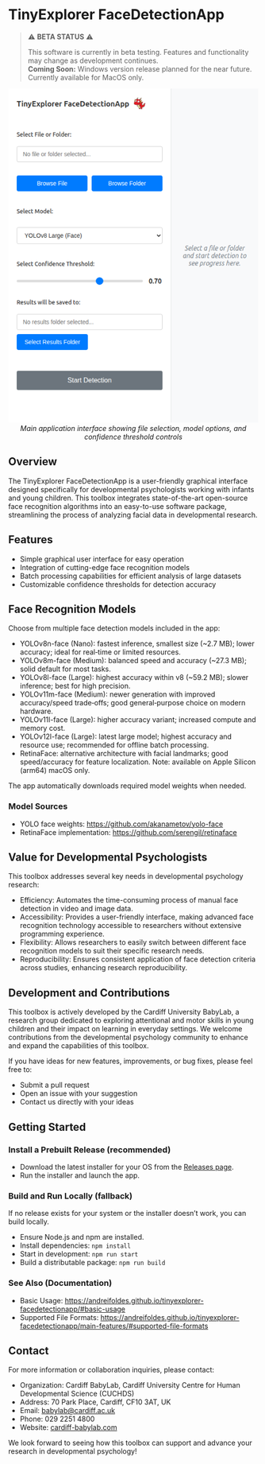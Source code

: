 # TinyExplorer FaceDetectionApp

> ⚠️ **BETA STATUS** ⚠️
> 
> This software is currently in beta testing. Features and functionality may change as development continues.  
> **Coming Soon:** Windows version release planned for the near future. Currently available for MacOS only.

<div align="center">
  <img src="docs/assets/screenshots/app-main-interface.png" alt="TinyExplorer FaceDetectionApp Interface" />
  <br>
  <em>Main application interface showing file selection, model options, and confidence threshold controls</em>
</div>

## Overview

The TinyExplorer FaceDetectionApp is a user-friendly graphical interface designed specifically for developmental psychologists working with infants and young children. This toolbox integrates state-of-the-art open-source face recognition algorithms into an easy-to-use software package, streamlining the process of analyzing facial data in developmental research.

## Features

- Simple graphical user interface for easy operation
- Integration of cutting-edge face recognition models
- Batch processing capabilities for efficient analysis of large datasets
- Customizable confidence thresholds for detection accuracy


## Face Recognition Models

Choose from multiple face detection models included in the app:

- YOLOv8n-face (Nano): fastest inference, smallest size (~2.7 MB); lower accuracy; ideal for real‑time or limited resources.
- YOLOv8m-face (Medium): balanced speed and accuracy (~27.3 MB); solid default for most tasks.
- YOLOv8l-face (Large): highest accuracy within v8 (~59.2 MB); slower inference; best for high precision.
- YOLOv11m-face (Medium): newer generation with improved accuracy/speed trade‑offs; good general‑purpose choice on modern hardware.
- YOLOv11l-face (Large): higher accuracy variant; increased compute and memory cost.
- YOLOv12l-face (Large): latest large model; highest accuracy and resource use; recommended for offline batch processing.
- RetinaFace: alternative architecture with facial landmarks; good speed/accuracy for feature localization. Note: available on Apple Silicon (arm64) macOS only.

The app automatically downloads required model weights when needed.

### Model Sources
- YOLO face weights: https://github.com/akanametov/yolo-face
- RetinaFace implementation: https://github.com/serengil/retinaface
  
## Value for Developmental Psychologists

This toolbox addresses several key needs in developmental psychology research:

- Efficiency: Automates the time-consuming process of manual face detection in video and image data.
- Accessibility: Provides a user-friendly interface, making advanced face recognition technology accessible to researchers without extensive programming experience.
- Flexibility: Allows researchers to easily switch between different face recognition models to suit their specific research needs.
- Reproducibility: Ensures consistent application of face detection criteria across studies, enhancing research reproducibility.

## Development and Contributions

This toolbox is actively developed by the Cardiff University BabyLab, a research group dedicated to exploring attentional and motor skills in young children and their impact on learning in everyday settings. We welcome contributions from the developmental psychology community to enhance and expand the capabilities of this toolbox.

If you have ideas for new features, improvements, or bug fixes, please feel free to:

- Submit a pull request
- Open an issue with your suggestion
- Contact us directly with your ideas

## Getting Started

### Install a Prebuilt Release (recommended)
- Download the latest installer for your OS from the [Releases page](https://github.com/andreifoldes/tinyexplorer-facedetectionapp/releases).
- Run the installer and launch the app.

### Build and Run Locally (fallback)
If no release exists for your system or the installer doesn’t work, you can build locally.

- Ensure Node.js and npm are installed.
- Install dependencies: `npm install`
- Start in development: `npm run start`
- Build a distributable package: `npm run build`

### See Also (Documentation)
- Basic Usage: https://andreifoldes.github.io/tinyexplorer-facedetectionapp/#basic-usage
- Supported File Formats: https://andreifoldes.github.io/tinyexplorer-facedetectionapp/main-features/#supported-file-formats

## Contact

For more information or collaboration inquiries, please contact:

- Organization: Cardiff BabyLab, Cardiff University Centre for Human Developmental Science (CUCHDS)
- Address: 70 Park Place, Cardiff, CF10 3AT, UK
- Email: [babylab@cardiff.ac.uk](mailto:babylab@cardiff.ac.uk)
- Phone: 029 2251 4800
- Website: [cardiff-babylab.com](https://www.cardiff-babylab.com/)

We look forward to seeing how this toolbox can support and advance your research in developmental psychology!
